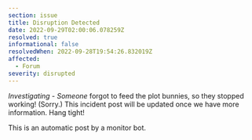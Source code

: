 ```yaml
---
section: issue
title: Disruption Detected
date: 2022-09-29T02:00:06.078259Z
resolved: true
informational: false
resolvedWhen: 2022-09-28T19:54:26.832019Z
affected:
  - Forum
severity: disrupted
---
```

*Investigating* - _Someone_ forgot to feed the plot bunnies, so they stopped working! (Sorry.) This incident post will be updated once we have more information. Hang tight!

This is an automatic post by a monitor bot.
        